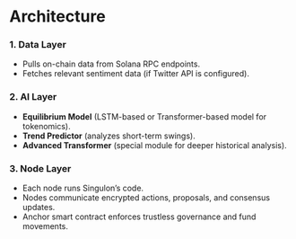 # Architecture

### 1. Data Layer
- Pulls on-chain data from Solana RPC endpoints.
- Fetches relevant sentiment data (if Twitter API is configured).

### 2. AI Layer
- **Equilibrium Model** (LSTM-based or Transformer-based model for tokenomics).
- **Trend Predictor** (analyzes short-term swings).
- **Advanced Transformer** (special module for deeper historical analysis).

### 3. Node Layer
- Each node runs Singulon’s code.
- Nodes communicate encrypted actions, proposals, and consensus updates.
- Anchor smart contract enforces trustless governance and fund movements.

